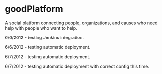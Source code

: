 goodPlatform
============

A social platform connecting people, organizations, and causes who need help with people who want to help.  



6/6/2012 - testing Jenkins integration.

6/6/2012 - testing automatic deployment. 

6/7/2012 - testing automatic deployment. 

6/7/2012 - testing automatic deployment with correct config this time. 